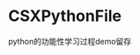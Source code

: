 <!--
 * @Author: Cao Shixin
 * @Date: 2022-10-26 14:25:45
 * @LastEditors: Cao Shixin
 * @LastEditTime: 2022-10-26 14:49:16
 * @Description: 
-->
# CSXPythonFile
python的功能性学习过程demo留存
